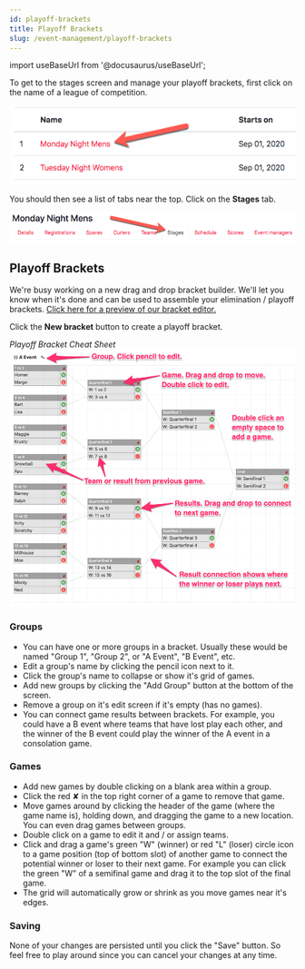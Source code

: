 ```yaml
---
id: playoff-brackets
title: Playoff Brackets
slug: /event-management/playoff-brackets
---
```

import useBaseUrl from '@docusaurus/useBaseUrl';

To get to the stages screen and manage your playoff brackets, first click on the name of a league of competition.

![Events List](/img/docs/event-management/shared/events.png)

You should then see a list of tabs near the top.
Click on the **Stages** tab.

![Stages Navigation](/img/docs/event-management/stages/navigation.png)

## Playoff Brackets

We're busy working on a new drag and drop bracket builder. We'll let you know when it's done and can be used to assemble your elimination / playoff brackets. [Click here for a preview of our bracket editor.](https://bracket-builder.curling.io/)

Click the **New bracket** button to create a playoff bracket.

*Playoff Bracket Cheat Sheet*
![Playoff Bracket Cheat Sheet](/img/docs/event-management/stages/playoff-bracket.png)

### Groups

* You can have one or more groups in a bracket. Usually these would be named "Group 1", "Group 2", or "A Event", "B Event", etc.
* Edit a group's name by clicking the pencil icon next to it.
* Click the group's name to collapse or show it's grid of games.
* Add new groups by clicking the "Add Group" button at the bottom of the screen.
* Remove a group on it's edit screen if it's empty (has no games).
* You can connect game results between brackets. For example, you could have a B event where teams that have lost play each other, and the winner of the B event could play the winner of the A event in a consolation game.

### Games

* Add new games by double clicking on a blank area within a group.
* Click the red ✘ in the top right corner of a game to remove that game.
* Move games around by clicking the header of the game (where the game name is), holding down, and dragging the game to a new location. You can even drag games between groups.
* Double click on a game to edit it and / or assign teams.
* Click and drag a game's green "W" (winner) or red "L" (loser) circle icon to a game position (top of bottom slot) of another game to connect the potential winner or loser to their next game. For example you can click the green "W" of a semifinal game and drag it to the top slot of the final game.
* The grid will automatically grow or shrink as you move games near it's edges.

### Saving

None of your changes are persisted until you click the "Save" button. So feel free to play around since you can cancel your changes at any time.
